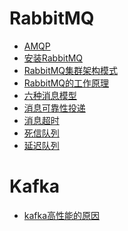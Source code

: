 # RabbitMQ
- <a href="../RabbitMQ/AMQP.md">AMQP</a>
- <a href="../RabbitMQ/安装RabbitMQ.md">安装RabbitMQ</a>
- <a href="../RabbitMQ/RabbitMQ集群架构模式.md">RabbitMQ集群架构模式</a>
- <a href="../RabbitMQ/RabbitMQ的工作原理.md">RabbitMQ的工作原理</a>
- <a href="../RabbitMQ/六种消息模型.md">六种消息模型</a>
- <a href="../RabbitMQ/消息可靠性投递.md">消息可靠性投递</a>
- <a href="../RabbitMQ/消息超时.md">消息超时</a>
- <a href="../RabbitMQ/死信队列.md">死信队列</a>
- <a href="../RabbitMQ/延迟队列.md">延迟队列</a>

# Kafka
- <a href="../kafka/kafka高性能的原因.md">kafka高性能的原因</a>
